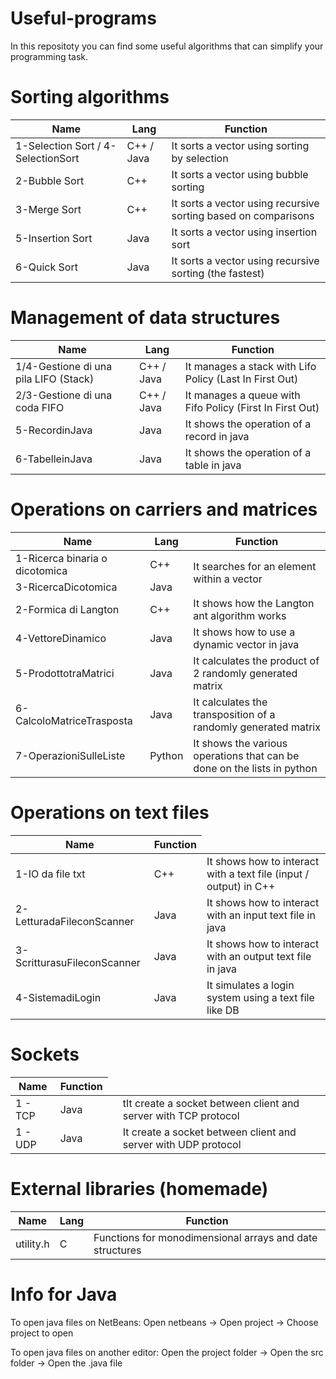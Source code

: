 # Useful-programs
In this repositoty you can find some useful algorithms that can simplify your programming task.

# Sorting algorithms
<table align="center">
  <thead>
    <tr><th>Name</th> <th>Lang</th> <th>Function</th></tr>
  </thead>

  <tbody>
    <tr><td>1-Selection Sort / 4-SelectionSort</td> <td>C++ / Java</td> <td>It sorts a vector using sorting by selection</td></tr>
    <tr><td>2-Bubble Sort</td> <td>C++</td> <td>It sorts a vector using bubble sorting</td></tr>
    <tr><td>3-Merge Sort</td> <td>C++</td> <td>It sorts a vector using recursive sorting based on comparisons</td></tr>
    <tr><td>5-Insertion Sort</td> <td>Java</td> <td>It sorts a vector using insertion sort</td></tr>
    <tr><td>6-Quick Sort</td> <td>Java</td> <td>It sorts a vector using recursive sorting (the fastest)</td></tr>
  </tbody>
</table>

# Management of data structures
<table align="center">
  <thead>
    <tr><th>Name</th> <th>Lang</th> <th>Function</th></tr>
  </thead>

  <tbody>
    <tr><td>1/4-Gestione di una pila LIFO (Stack)</td> <td>C++ / Java</td> <td>It manages a stack with Lifo Policy (Last In First Out)</td></tr>
    <tr><td>2/3-Gestione di una coda FIFO</td> <td>C++ / Java</td> <td>It manages a queue with Fifo Policy (First In First Out)</td></tr>
    <tr><td>5-RecordinJava</td> <td>Java</td> <td>It shows the operation of a record in java</td></tr>
    <tr><td>6-TabelleinJava</td> <td>Java</td> <td>It shows the operation of a table in java</td></tr>
  </tbody>
</table>

# Operations on carriers and matrices
<table align="center">
  <thead>
    <tr><th>Name</th> <th>Lang</th> <th>Function</th></tr>
  </thead>

  <tbody>
    <tr><td>1-Ricerca binaria o dicotomica</td>  <td>C++</td></td> <td rowspan="2">It searches for an element within a vector</td></tr>
    <tr><td>3-RicercaDicotomica</td> <td>Java</td></tr>
    <tr><td>2-Formica di Langton</td> <td>C++</td> <td>It shows how the Langton ant algorithm works</td></tr>
    <tr><td>4-VettoreDinamico</td> <td>Java</td> <td>It shows how to use a dynamic vector in java</td></tr>
    <tr><td>5-ProdottotraMatrici</td> <td>Java</td> <td>It calculates the product of 2 randomly generated matrix</td></tr>
    <tr><td>6-CalcoloMatriceTrasposta</td> <td>Java</td> <td>It calculates the transposition of a randomly generated matrix</td></tr>
    <tr><td>7-OperazioniSulleListe</td> <td>Python</td> <td>It shows the various operations that can be done on the lists in python</td></tr>
  </tbody>
</table>

# Operations on text files
<table align="center">
  <thead>
    <tr><th>Name</th> <th>Function</th></tr>
  </thead>

  <tbody>
    <tr><td>1-IO da file txt</td> <td>C++</td> <td>It shows how to interact with a text file (input / output) in C++</td></tr>
    <tr><td>2-LetturadaFileconScanner</td> <td>Java</td></td> <td>It shows how to interact with an input text file in java</td></tr>
    <tr><td>3-ScritturasuFileconScanner</td> <td>Java</td> <td>It shows how to interact with an output text file in java</td></tr>
    <tr><td>4-SistemadiLogin</td> <td>Java</td> <td>It simulates a login system using a text file like DB</td></tr>
  </tbody>
</table>

# Sockets
<table align="center">
  <thead>
    <tr><th>Name</th> <th>Function</th></tr>
  </thead>

  <tbody>
    <tr><td>1 - TCP</td></td> <td>Java<td> <td>tIt create a socket between client and server with TCP protocol<td></tr>
    <tr><td>1 - UDP</td></td> <td>Java<td> <td>It create a socket between client and server with UDP protocol<td></tr>
  </tbody>
</table>

# External libraries (homemade)
<table align="center">
  <thead>
    <tr><th>Name</th> <th>Lang</th> <th>Function</th></tr>
  </thead>

  <tbody>
    <tr><td>utility.h</td> <td>C</td> <td>Functions for monodimensional arrays and date structures</td></tr>
  </tbody>
</table>

# Info for Java
To open java files on NetBeans:
Open netbeans → Open project → Choose project to open

To open java files on another editor:
Open the project folder → Open the src folder → Open the .java file

